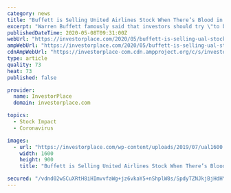 ```yaml
---
category: news
title: "Buffett is Selling United Airlines Stock When There’s Blood in the Streets"
excerpt: "Warren Buffett famously said that investors should try \"to be fearful when others are greedy and to be greedy only when others are fearful.\" I believe investors should be greedy for UAL stock, even though Buffett is fearful."
publishedDateTime: 2020-05-08T09:31:00Z
webUrl: "https://investorplace.com/2020/05/buffett-is-selling-ual-stock-when-theres-blood-in-the-streets/"
ampWebUrl: "https://investorplace.com/2020/05/buffett-is-selling-ual-stock-when-theres-blood-in-the-streets/amp/"
cdnAmpWebUrl: "https://investorplace-com.cdn.ampproject.org/c/s/investorplace.com/2020/05/buffett-is-selling-ual-stock-when-theres-blood-in-the-streets/amp/"
type: article
quality: 73
heat: 73
published: false

provider:
  name: InvestorPlace
  domain: investorplace.com

topics:
  - Stock Impact
  - Coronavirus

images:
  - url: "https://investorplace.com/wp-content/uploads/2019/07/ual1600.jpg"
    width: 1600
    height: 900
    title: "Buffett is Selling United Airlines Stock When There’s Blood in the Streets"

secured: "/vdnd02wSCuXRtH8iHImvvfaWg+jz6vkaY5+nShplW8s/SpdyTZNJkjBjHdHYHIzhzq0aeeV9r0/KJMaG+2fKSM3tkdy7XVMS0We5MxTpTXFpGz9Qo+1u1mx1r/oC06Es+AQVhACx3C8Nw9VPmztELf2vfmwOc5hYWbpA8fVql+0xvtR6yQS3yKgOGH9RFqJYfQ66Gp92qIZuDUsVC+l/FZoHhbbIdb+FnMigiAdg0XqqPOJocwTXWiQQcaPxjLmptEWRNMekwHWq4QM4xY/ENSxlMgJjMv4euBBneRzxFahacTgADrv/dP/iUz4GrrX;x/FSL2m45POsJeeIvtXrTA=="
---
```


